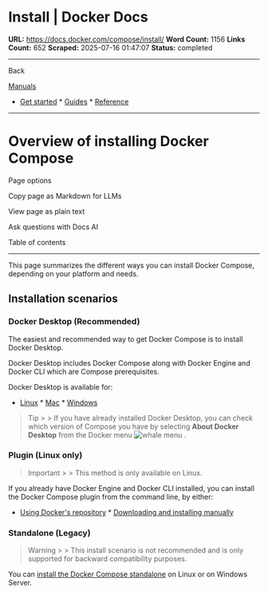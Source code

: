 # Install | Docker Docs

**URL:** https://docs.docker.com/compose/install/
**Word Count:** 1156
**Links Count:** 652
**Scraped:** 2025-07-16 01:47:07
**Status:** completed

---

Back

[Manuals](https://docs.docker.com/manuals/)

  * [Get started](https://docs.docker.com/get-started/)   * [Guides](https://docs.docker.com/guides/)   * [Reference](https://docs.docker.com/reference/)

* * *

# Overview of installing Docker Compose

Page options

Copy page as Markdown for LLMs

View page as plain text

Ask questions with Docs AI

Table of contents

* * *

This page summarizes the different ways you can install Docker Compose, depending on your platform and needs.

## Installation scenarios

### Docker Desktop \(Recommended\)

The easiest and recommended way to get Docker Compose is to install Docker Desktop.

Docker Desktop includes Docker Compose along with Docker Engine and Docker CLI which are Compose prerequisites.

Docker Desktop is available for:

  * [Linux](https://docs.docker.com/desktop/setup/install/linux/)   * [Mac](https://docs.docker.com/desktop/setup/install/mac-install/)   * [Windows](https://docs.docker.com/desktop/setup/install/windows-install/)

> Tip >  > If you have already installed Docker Desktop, you can check which version of Compose you have by selecting **About Docker Desktop** from the Docker menu ![whale menu](https://docs.docker.com/desktop/images/whale-x.svg) .

### Plugin \(Linux only\)

> Important >  > This method is only available on Linux.

If you already have Docker Engine and Docker CLI installed, you can install the Docker Compose plugin from the command line, by either:

  * [Using Docker's repository](https://docs.docker.com/compose/install/linux/#install-using-the-repository)   * [Downloading and installing manually](https://docs.docker.com/compose/install/linux/#install-the-plugin-manually)

### Standalone \(Legacy\)

> Warning >  > This install scenario is not recommended and is only supported for backward compatibility purposes.

You can [install the Docker Compose standalone](https://docs.docker.com/compose/install/standalone/) on Linux or on Windows Server.